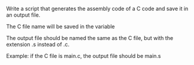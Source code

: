 Write a script that generates the assembly code of a C code and save it in an output file.



The C file name will be saved in the variable 

The output file should be named the same as the C file, but with the extension .s instead of .c.

Example: if the C file is main.c, the output file should be main.s
